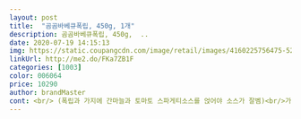 ```yaml
---
layout: post 
title:  "곰곰바베큐폭립, 450g, 1개" 
description: 곰곰바베큐폭립, 450g,  ..
date: 2020-07-19 14:15:13 
img: https://static.coupangcdn.com/image/retail/images/4160225756475-52d61000-4d3e-4da5-9769-a330aca35554.jpg 
linkUrl: http://me2.do/FKa7ZB1F 
categories: [1003] 
color: 006064 
price: 10290 
author: brandMaster 
cont: <br/> (폭립과 가지에 간마늘과 토마토 스파게티소스를 얹어야 소스가 잘벰)<br/>가장 만족 스러웠던게 큼지막한 뼈다귀와 살코기였습니다.<br/><br/>감자 당근 양파 가지를 적당한 크기로 자른다.<br/><br/>고기위로 파슬리를 잔뜩,생강가루를 뿌리고 중불에서 끓인다.<br/><br/>고기질이 생각보다 좋았음.<br/>파는수준,양념된건데도 싱싱했음<br/>구워먹을 때도 그냥소스로 구워먹기만해도 소스가 충분히 맛날듯 함.<br/><br/>국물이 조금 졸아서 걸죽해지면 감자당근이 익었는지 확인후 끝.<br/><br/>그런 제가 폭립을 먹는 방법은 소스와 폭립을 모두 넙적한 냄비에 투하하고<br/>그런데 곰곰바베큐폭립은 갸우뚱이 아닌 끄덕으로 화답을 주더군요.<br/><br/>그런데 폭립이라고 해서 모두 잘 발려지는 건 아닙니다.<br/> 정말 눈쌀이 찌푸리듯 뜯어내도<br/>그럼 맛은 어떤가.<br/><br/>그리고 소스의 맛이 오래남아 찐득한 느낌을 주는 경우도 있는데<br/>근데 곰곰바베큐폭립은 조금만 쪼려도 살과 뼈가 잘 분리되더군요.<br/><br/>끓여서 일지도 모르지만 완전 부드러우면서도 탱탱했음<br/>나처럼 야채를 여러가지 함께 곁들이면 밥없이 충분함!!<br/> 
---
```

 